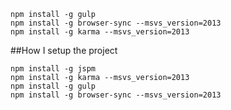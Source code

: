 ```
npm install -g gulp
npm install -g browser-sync --msvs_version=2013
npm install -g karma --msvs_version=2013
```







##How I setup the project

```
npm install -g jspm
npm install -g karma --msvs_version=2013
npm install -g gulp
npm install -g browser-sync --msvs_version=2013
```